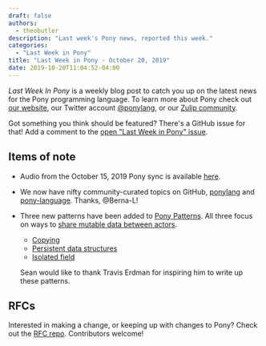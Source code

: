 ```yaml
---
draft: false
authors:
  - theobutler
description: "Last week's Pony news, reported this week."
categories:
  - "Last Week in Pony"
title: "Last Week in Pony - October 20, 2019"
date: 2019-10-20T11:04:52-04:00
---
```

_Last Week In Pony_ is a weekly blog post to catch you up on the latest news for the Pony programming language. To learn more about Pony check out [our website](https://ponylang.io), our Twitter account [@ponylang](https://twitter.com/ponylang), or our [Zulip community](https://ponylang.zulipchat.com).

Got something you think should be featured? There's a GitHub issue for that! Add a comment to the [open "Last Week in Pony" issue](https://github.com/ponylang/ponylang.github.io/issues?q=is%3Aissue+is%3Aopen+label%3Alast-week-in-pony).
<!-- more -->

## Items of note

- Audio from the October 15, 2019 Pony sync is available [here](https://sync-recordings.ponylang.io/r/2019_10_15.m4a).

- We now have nifty community-curated topics on GitHub, [ponylang](https://github.com/topics/ponylang) and [pony-language](https://github.com/topics/pony-language). Thanks, @Berna-L!

- Three new patterns have been added to [Pony Patterns](https://patterns.ponylang.io/). All three focus on ways to [share mutable data between actors](https://patterns.ponylang.io/data-sharing.html).
    - [Copying](https://patterns.ponylang.io/data-sharing/copying.html)
    - [Persistent data structures](https://patterns.ponylang.io/data-sharing/persistent-data-structures.html)
    - [Isolated field](https://patterns.ponylang.io/data-sharing/isolated-field.html)

    Sean would like to thank Travis Erdman for inspiring him to write up these patterns.

## RFCs

Interested in making a change, or keeping up with changes to Pony? Check out the [RFC repo](https://github.com/ponylang/rfcs). Contributors welcome!
